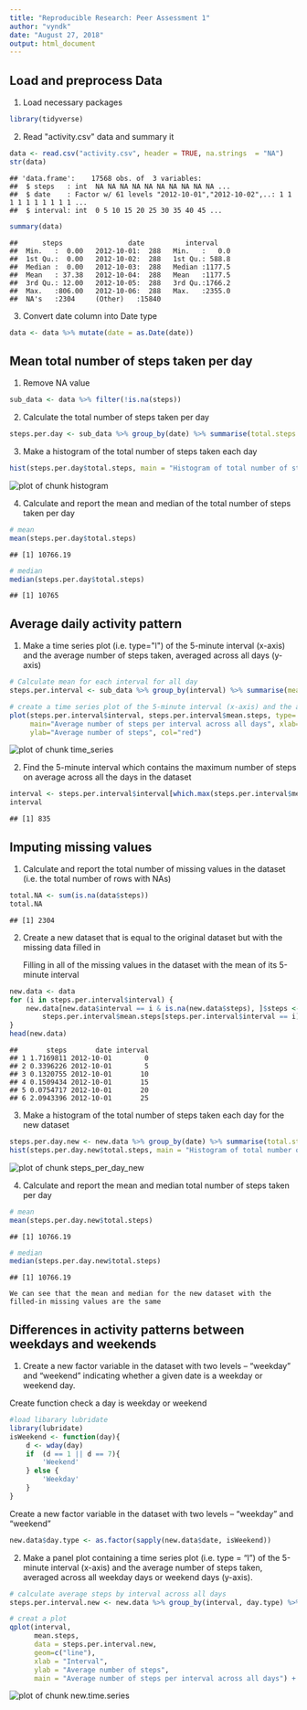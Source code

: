 ```yaml
---
title: "Reproducible Research: Peer Assessment 1"
author: "vyndk"
date: "August 27, 2018"
output: html_document
---
```




## Load and preprocess Data
1. Load necessary packages

```r
library(tidyverse)
```
2. Read "activity.csv" data and summary it

```r
data <- read.csv("activity.csv", header = TRUE, na.strings  = "NA")
str(data)
```

```
## 'data.frame':	17568 obs. of  3 variables:
##  $ steps   : int  NA NA NA NA NA NA NA NA NA NA ...
##  $ date    : Factor w/ 61 levels "2012-10-01","2012-10-02",..: 1 1 1 1 1 1 1 1 1 1 ...
##  $ interval: int  0 5 10 15 20 25 30 35 40 45 ...
```

```r
summary(data)
```

```
##      steps                date          interval     
##  Min.   :  0.00   2012-10-01:  288   Min.   :   0.0  
##  1st Qu.:  0.00   2012-10-02:  288   1st Qu.: 588.8  
##  Median :  0.00   2012-10-03:  288   Median :1177.5  
##  Mean   : 37.38   2012-10-04:  288   Mean   :1177.5  
##  3rd Qu.: 12.00   2012-10-05:  288   3rd Qu.:1766.2  
##  Max.   :806.00   2012-10-06:  288   Max.   :2355.0  
##  NA's   :2304     (Other)   :15840
```
3. Convert date column into Date type

```r
data <- data %>% mutate(date = as.Date(date))
```
## Mean total number of steps taken per day
1. Remove NA value


```r
sub_data <- data %>% filter(!is.na(steps))
```

2. Calculate the total number of steps taken per day


```r
steps.per.day <- sub_data %>% group_by(date) %>% summarise(total.steps = sum(steps, na.rm = TRUE))
```

3. Make a histogram of the total number of steps taken each day


```r
hist(steps.per.day$total.steps, main = "Histogram of total number of steps per day", xlab = "Total steps per day", col="red")
```

![plot of chunk histogram](figure/histogram-1.png)

4. Calculate and report the mean and median of the total number of steps taken per day


```r
# mean
mean(steps.per.day$total.steps)
```

```
## [1] 10766.19
```


```r
# median
median(steps.per.day$total.steps)
```

```
## [1] 10765
```

## Average daily activity pattern

1. Make a time series plot (i.e. type="l") of the 5-minute interval (x-axis) and the average number of steps taken, averaged across all days (y-axis)

```r
# Calculate mean for each interval for all day
steps.per.interval <- sub_data %>% group_by(interval) %>% summarise(mean.steps = mean(steps, na.rm = TRUE))

# create a time series plot of the 5-minute interval (x-axis) and the average number of steps taken, averaged across all days
plot(steps.per.interval$interval, steps.per.interval$mean.steps, type='l', 
     main="Average number of steps per interval across all days", xlab="Interval", 
     ylab="Average number of steps", col="red")
```

![plot of chunk time_series](figure/time_series-1.png)

2. Find the 5-minute interval which contains the maximum number of steps on average across all the days in the dataset


```r
interval <- steps.per.interval$interval[which.max(steps.per.interval$mean.steps)]
interval
```

```
## [1] 835
```

## Imputing missing values

1. Calculate and report the total number of missing values in the dataset (i.e. the total number of rows with NAs)


```r
total.NA <- sum(is.na(data$steps))
total.NA
```

```
## [1] 2304
```

2. Create a new dataset that is equal to the original dataset but with the missing data filled in
   
   Filling in all of the missing values in the dataset with the mean of its 5-minute interval


```r
new.data <- data
for (i in steps.per.interval$interval) {
    new.data[new.data$interval == i & is.na(new.data$steps), ]$steps <- 
        steps.per.interval$mean.steps[steps.per.interval$interval == i]
}
head(new.data)
```

```
##       steps       date interval
## 1 1.7169811 2012-10-01        0
## 2 0.3396226 2012-10-01        5
## 3 0.1320755 2012-10-01       10
## 4 0.1509434 2012-10-01       15
## 5 0.0754717 2012-10-01       20
## 6 2.0943396 2012-10-01       25
```

3. Make a histogram of the total number of steps taken each day for the new dataset
    

```r
steps.per.day.new <- new.data %>% group_by(date) %>% summarise(total.steps = sum(steps, na.rm = TRUE))
hist(steps.per.day.new$total.steps, main = "Histogram of total number of steps per day", xlab = "Total steps per day", col="blue")
```

![plot of chunk steps_per_day_new](figure/steps_per_day_new-1.png)

4. Calculate and report the mean and median total number of steps taken per day


```r
# mean
mean(steps.per.day.new$total.steps)
```

```
## [1] 10766.19
```


```r
# median
median(steps.per.day.new$total.steps)
```

```
## [1] 10766.19
```
    We can see that the mean and median for the new dataset with the filled-in missing values are the same
    
## Differences in activity patterns between weekdays and weekends

1. Create a new factor variable in the dataset with two levels – “weekday” and “weekend” indicating whether a given date is a weekday or weekend day.

Create function check a day is weekday or weekend

```r
#load libarary lubridate
library(lubridate)
isWeekend <- function(day){
    d <- wday(day)
    if  (d == 1 || d == 7){
        'Weekend'
    } else {
        'Weekday'
    }
}
```

Create a new factor variable in the dataset with two levels – “weekday” and “weekend”

```r
new.data$day.type <- as.factor(sapply(new.data$date, isWeekend))
```

2. Make a panel plot containing a time series plot (i.e. type = “l”) of the 5-minute interval (x-axis) and the average number of steps taken, averaged across all weekday days or weekend days (y-axis).


```r
# calculate average steps by interval across all days
steps.per.interval.new <- new.data %>% group_by(interval, day.type) %>% summarise(mean.steps = mean(steps, na.rm = TRUE))

# creat a plot
qplot(interval, 
      mean.steps, 
      data = steps.per.interval.new, 
      geom=c("line"),
      xlab = "Interval", 
      ylab = "Average number of steps", 
      main = "Average number of steps per interval across all days") + facet_wrap(. ~ day.type, ncol = 1)
```

![plot of chunk new.time.series](figure/new.time.series-1.png)
